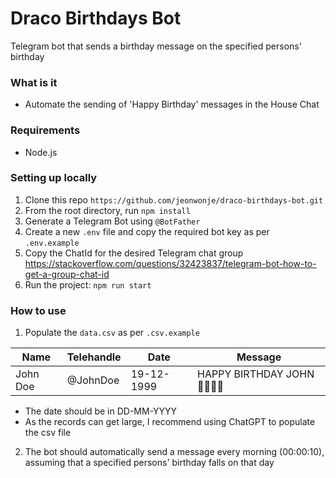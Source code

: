 
# Draco Birthdays Bot

Telegram bot that sends a birthday message on the specified persons' birthday

### What is it
- Automate the sending of 'Happy Birthday' messages in the House Chat

### Requirements
- Node.js

### Setting up locally
1. Clone this repo `https://github.com/jeonwonje/draco-birthdays-bot.git`
2. From the root directory, run `npm install`
3. Generate a Telegram Bot using `@BotFather`
4. Create a new `.env` file and copy the required bot key as per `.env.example`
5. Copy the ChatId for the desired Telegram chat group https://stackoverflow.com/questions/32423837/telegram-bot-how-to-get-a-group-chat-id
6. Run the project: `npm run start`

### How to use
1. Populate the `data.csv` as per `.csv.example`

| Name | Telehandle | Date | Message |
|-|-|-|-|
| John Doe | @JohnDoe | 19-12-1999 | HAPPY BIRTHDAY JOHN🎂🎉🎁🎈 |

- The date should be in DD-MM-YYYY
- As the records can get large, I recommend using ChatGPT to populate the csv file

2. The bot should automatically send a message every morning (00:00:10), assuming that a specified persons' birthday falls on that day
